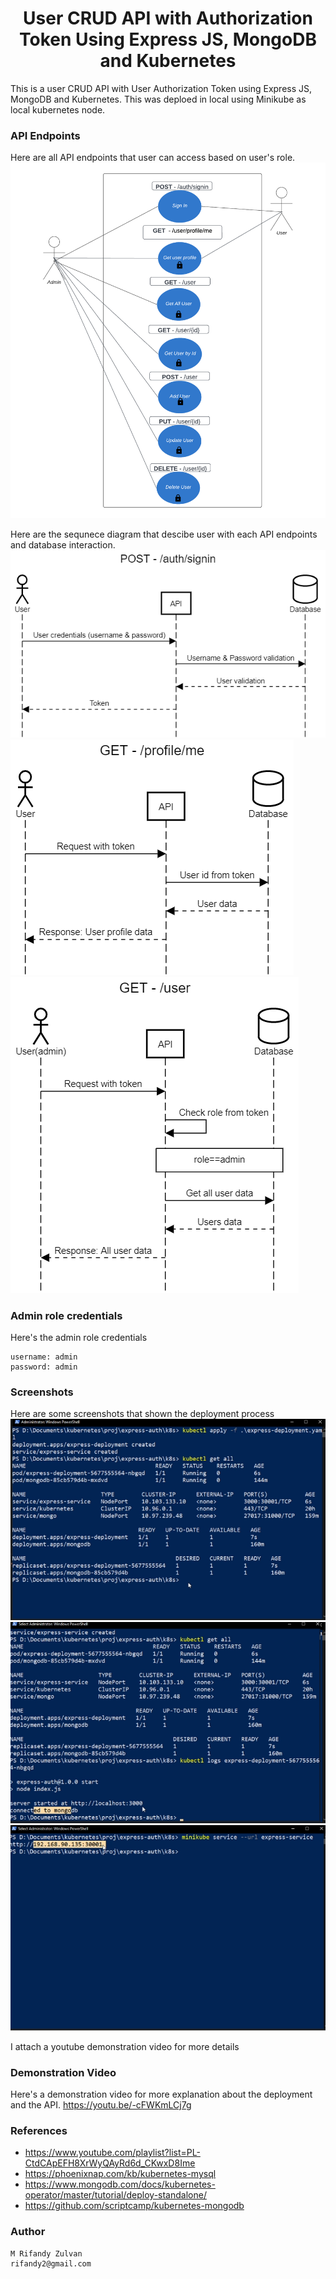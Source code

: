 <h1 align="center">User CRUD API with Authorization Token Using Express JS, MongoDB and Kubernetes</h1>

This is a user CRUD API with User Authorization Token using Express JS, MongoDB and Kubernetes. This was deploed in local using Minikube as local kubernetes node.

### **API Endpoints**
Here are all API endpoints that user can access based on user's role.
![](/img/useCase.png)

Here are the sequnece diagram that descibe user with each API endpoints and database interaction.
![](/img/sequence-1.png)
![](/img/sequence-2.png)
![](/img/sequence-3.png)

### **Admin role credentials**

Here's the admin role credentials
```
username: admin
password: admin
```
### **Screenshots**
Here are some screenshots that shown the deployment process
![](/img/local-deployment-1.png)
![](/img/local-deployment-2.png)
![](/img/local-deployment-3.png)

I attach a youtube demonstration video for more details
### **Demonstration Video**
Here's a demonstration video for more explanation about the deployment and the API.
https://youtu.be/-cFWKmLCj7g
### **References**
- https://www.youtube.com/playlist?list=PL-CtdCApEFH8XrWyQAyRd6d_CKwxD8Ime
- https://phoenixnap.com/kb/kubernetes-mysql
- https://www.mongodb.com/docs/kubernetes-operator/master/tutorial/deploy-standalone/
- https://github.com/scriptcamp/kubernetes-mongodb


### Author
```
M Rifandy Zulvan
rifandy2@gmail.com
```
